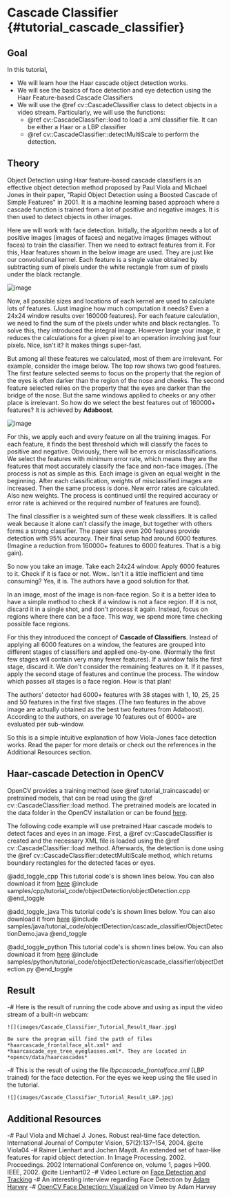 Cascade Classifier {#tutorial_cascade_classifier}
==================

Goal
----

In this tutorial,

-   We will learn how the Haar cascade object detection works.
-   We will see the basics of face detection and eye detection using the Haar Feature-based Cascade Classifiers
-   We will use the @ref cv::CascadeClassifier class to detect objects in a video stream. Particularly, we
    will use the functions:
    -   @ref cv::CascadeClassifier::load to load a .xml classifier file. It can be either a Haar or a LBP classifier
    -   @ref cv::CascadeClassifier::detectMultiScale to perform the detection.

Theory
------

Object Detection using Haar feature-based cascade classifiers is an effective object detection
method proposed by Paul Viola and Michael Jones in their paper, "Rapid Object Detection using a
Boosted Cascade of Simple Features" in 2001. It is a machine learning based approach where a cascade
function is trained from a lot of positive and negative images. It is then used to detect objects in
other images.

Here we will work with face detection. Initially, the algorithm needs a lot of positive images
(images of faces) and negative images (images without faces) to train the classifier. Then we need
to extract features from it. For this, Haar features shown in the below image are used. They are just
like our convolutional kernel. Each feature is a single value obtained by subtracting sum of pixels
under the white rectangle from sum of pixels under the black rectangle.

![image](images/haar_features.jpg)

Now, all possible sizes and locations of each kernel are used to calculate lots of features. (Just
imagine how much computation it needs? Even a 24x24 window results over 160000 features). For each
feature calculation, we need to find the sum of the pixels under white and black rectangles. To solve
this, they introduced the integral image. However large your image, it reduces the calculations for a
given pixel to an operation involving just four pixels. Nice, isn't it? It makes things super-fast.

But among all these features we calculated, most of them are irrelevant. For example, consider the
image below. The top row shows two good features. The first feature selected seems to focus on the
property that the region of the eyes is often darker than the region of the nose and cheeks. The
second feature selected relies on the property that the eyes are darker than the bridge of the nose.
But the same windows applied to cheeks or any other place is irrelevant. So how do we select the
best features out of 160000+ features? It is achieved by **Adaboost**.

![image](images/haar.png)

For this, we apply each and every feature on all the training images. For each feature, it finds the
best threshold which will classify the faces to positive and negative. Obviously, there will be
errors or misclassifications. We select the features with minimum error rate, which means they are
the features that most accurately classify the face and non-face images. (The process is not as simple as
this. Each image is given an equal weight in the beginning. After each classification, weights of
misclassified images are increased. Then the same process is done. New error rates are calculated.
Also new weights. The process is continued until the required accuracy or error rate is achieved or
the required number of features are found).

The final classifier is a weighted sum of these weak classifiers. It is called weak because it alone
can't classify the image, but together with others forms a strong classifier. The paper says even
200 features provide detection with 95% accuracy. Their final setup had around 6000 features.
(Imagine a reduction from 160000+ features to 6000 features. That is a big gain).

So now you take an image. Take each 24x24 window. Apply 6000 features to it. Check if it is face or
not. Wow.. Isn't it a little inefficient and time consuming? Yes, it is. The authors have a good
solution for that.

In an image, most of the image is non-face region. So it is a better idea to have a simple
method to check if a window is not a face region. If it is not, discard it in a single shot, and don't
process it again. Instead, focus on regions where there can be a face. This way, we spend more time
checking possible face regions.

For this they introduced the concept of **Cascade of Classifiers**. Instead of applying all 6000
features on a window, the features are grouped into different stages of classifiers and applied one-by-one.
(Normally the first few stages will contain very many fewer features). If a window fails the first
stage, discard it. We don't consider the remaining features on it. If it passes, apply the second stage
of features and continue the process. The window which passes all stages is a face region. How is
that plan!

The authors' detector had 6000+ features with 38 stages with 1, 10, 25, 25 and 50 features in the first five
stages. (The two features in the above image are actually obtained as the best two features from
Adaboost). According to the authors, on average 10 features out of 6000+ are evaluated per
sub-window.

So this is a simple intuitive explanation of how Viola-Jones face detection works. Read the paper for
more details or check out the references in the Additional Resources section.

Haar-cascade Detection in OpenCV
--------------------------------
OpenCV provides a training method (see @ref tutorial_traincascade) or pretrained models, that can be read using the @ref cv::CascadeClassifier::load method.
The pretrained models are located in the data folder in the OpenCV installation or can be found [here](https://github.com/opencv/opencv/tree/3.4/data).

The following code example will use pretrained Haar cascade models to detect faces and eyes in an image.
First, a @ref cv::CascadeClassifier is created and the necessary XML file is loaded using the @ref cv::CascadeClassifier::load method.
Afterwards, the detection is done using the @ref cv::CascadeClassifier::detectMultiScale method, which returns boundary rectangles for the detected faces or eyes.

@add_toggle_cpp
This tutorial code's is shown lines below. You can also download it from
[here](https://github.com/opencv/opencv/tree/master/samples/cpp/tutorial_code/objectDetection/objectDetection.cpp)
@include samples/cpp/tutorial_code/objectDetection/objectDetection.cpp
@end_toggle

@add_toggle_java
This tutorial code's is shown lines below. You can also download it from
[here](https://github.com/opencv/opencv/tree/master/samples/java/tutorial_code/objectDetection/cascade_classifier/ObjectDetectionDemo.java)
@include samples/java/tutorial_code/objectDetection/cascade_classifier/ObjectDetectionDemo.java
@end_toggle

@add_toggle_python
This tutorial code's is shown lines below. You can also download it from
[here](https://github.com/opencv/opencv/tree/master/samples/python/tutorial_code/objectDetection/cascade_classifier/objectDetection.py)
@include samples/python/tutorial_code/objectDetection/cascade_classifier/objectDetection.py
@end_toggle

Result
------

-#  Here is the result of running the code above and using as input the video stream of a built-in
    webcam:

    ![](images/Cascade_Classifier_Tutorial_Result_Haar.jpg)

    Be sure the program will find the path of files *haarcascade_frontalface_alt.xml* and
    *haarcascade_eye_tree_eyeglasses.xml*. They are located in
    *opencv/data/haarcascades*

-#  This is the result of using the file *lbpcascade_frontalface.xml* (LBP trained) for the face
    detection. For the eyes we keep using the file used in the tutorial.

    ![](images/Cascade_Classifier_Tutorial_Result_LBP.jpg)

Additional Resources
--------------------

-#  Paul Viola and Michael J. Jones. Robust real-time face detection. International Journal of Computer Vision, 57(2):137–154, 2004. @cite Viola04
-#  Rainer Lienhart and Jochen Maydt. An extended set of haar-like features for rapid object detection. In Image Processing. 2002. Proceedings. 2002 International Conference on, volume 1, pages I–900. IEEE, 2002. @cite Lienhart02
-#  Video Lecture on [Face Detection and Tracking](https://www.youtube.com/watch?v=WfdYYNamHZ8)
-#  An interesting interview regarding Face Detection by [Adam
    Harvey](https://web.archive.org/web/20171204220159/http://www.makematics.com/research/viola-jones/)
-#  [OpenCV Face Detection: Visualized](https://vimeo.com/12774628) on Vimeo by Adam Harvey
